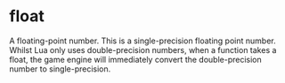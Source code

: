 # float

A floating-point number. This is a single-precision floating point number. Whilst Lua only uses double-precision numbers, when a function takes a float, the game engine will immediately convert the double-precision number to single-precision.

